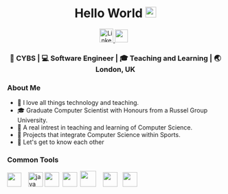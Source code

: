 <div align="center">
  <h1> Hello World <img src="https://media.giphy.com/media/hvRJCLFzcasrR4ia7z/giphy.gif" width="25px"></h1>
</div>
 
<p align='center'> 
<a href="https://www.linkedin.com/in/cybil-laobena-b24280173/"><img alt="LinkedIn" title="LinkedIn" height="32" width="32" src="https://raw.githubusercontent.com/peterthehan/peterthehan/master/assets/linkedin.svg">
<a href="https://twitter.com/Cybs_Laobena"><img height="30" src="https://raw.githubusercontent.com/trinwin/trinwin/master/icons/twitter.png?raw=true"></a>&nbsp;&nbsp;
  
  
<div align="center">
<h3> 🐧 CYBS | 💻 Software Engineer | 🎓 Teaching and Learning | 🌏 London, UK  </h3> 
</div>


### About Me 

- 💛 I love all things technology and teaching.
- 🎓 Graduate Computer Scientist with Honours from a Russel Group University.
- 🏫 A real intrest in teaching and learning of Computer Science.
- 🥋 Projects that integrate Computer Science within Sports.
- 💭 Let's get to know each other 
      

### Common Tools
<a href="#" alt="javascript"><img height="33" src="https://github.com/blackcater/blackcater/raw/master/images/logo-javascript.svg"></a>&nbsp;&nbsp;&nbsp;
<a href='https://svgshare.com/s/ShQ' ><img height="34" src='https://svgshare.com/i/ShQ.svg' title='java' /></a>
<a href="#" alt="python"><img height="34" src="https://upload.wikimedia.org/wikipedia/commons/f/f8/Python_logo_and_wordmark.svg"></a>&nbsp;
<a href="#" alt="haskell"><img height="34" src="https://svgshare.com/i/Sex.svg"></a>&nbsp;
<a href="#" alt="nodejs"><img height="37" src="https://github.com/blackcater/blackcater/raw/master/images/logo-nodejs.svg"></a>&nbsp;&nbsp;&nbsp;
<a href="#" alt="swift"><img height="34" src="https://svgshare.com/i/NWS.svg"></a>&nbsp;&nbsp;
<a href="#" alt="react"><img height="34" src="https://svgshare.com/i/RjK.svg"></a>&nbsp;

